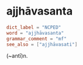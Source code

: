 # ajjhāvasanta

``` toml
dict_label = "NCPED"
word = "ajjhāvasanta"
grammar_comment = "mf"
see_also = ["ajjhāvasati"]
```

(\~antī)n.

